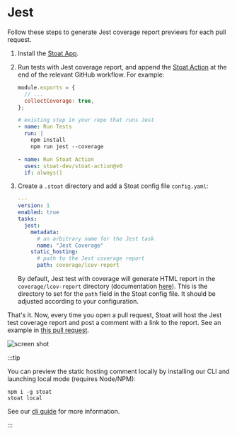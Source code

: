 # Jest

Follow these steps to generate Jest coverage report previews for each pull request.

1. Install the [Stoat App](https://github.com/apps/stoat-app).

2. Run tests with Jest coverage report, and append the [Stoat Action](https://github.com/stoat-dev/stoat-action) at the end of the relevant GitHub workflow. For example:

    ```js title="jest.config.js"
    module.exports = {
      // ...
      collectCoverage: true,
    };
    ```

    ```yaml title=".github/workflows/test.yaml"
    # existing step in your repo that runs Jest
    - name: Run Tests
      run: |
        npm install
        npm run jest --coverage

    - name: Run Stoat Action
      uses: stoat-dev/stoat-action@v0
      if: always()
    ```

3. Create a `.stoat` directory and add a Stoat config file `config.yaml`:

    ```yaml title=".stoat/config.yaml"
    ---
    version: 1
    enabled: true
    tasks:
      jest:
        metadata:
          # an arbitrary name for the Jest task
          name: "Jest Coverage"
        static_hosting:
          # path to the Jest coverage report
          path: coverage/lcov-report
    ```

   By default, Jest test with coverage will generate HTML report in the `coverage/lcov-report` directory (documentation [here](https://jestjs.io/docs/configuration#coveragereporters-arraystring--string-options)). This is the directory to set for the `path` field in the Stoat config file. It should be adjusted according to your configuration.

That's it. Now, every time you open a pull request, Stoat will host the Jest test coverage report and post a comment with a link to the report. See an example in [this pull request](https://github.com/stoat-dev/examples/pull/1).

![screen shot](https://user-images.githubusercontent.com/1933157/204403456-1e3dc522-a68c-41ee-a288-997451718eff.png)

:::tip

You can preview the static hosting comment locally by installing our CLI and launching local mode (requires Node/NPM):
```
npm i -g stoat
stoat local
```

See our [cli guide](../tutorials/cli) for more information.

:::
